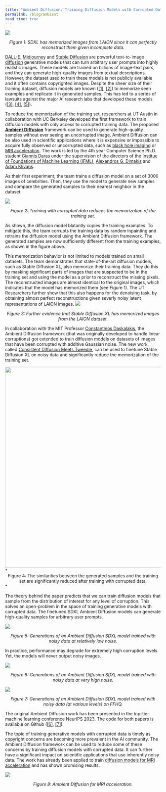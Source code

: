 ```yaml
---
title: "Ambient Diffusion: Training Diffusion Models with Corrupted Data"
permalink: /blog/ambient
read_time: true
---
```



![](../images/memorized_images_inpainting.png)
*<center>Figure 1: SDXL has memorized images from LAION since it can perfectly reconstruct them given incomplete data.</center>*

[DALL-E](https://openai.com/dall-e-3), [Midjourney](https://www.midjourney.com/home) and [Stable Diffusion](https://stability.ai/) are powerful text-to-image [diffusion](https://yang-song.net/blog/2021/score/) generative models that can turn arbitrary user prompts into highly realistic images. These models are trained on billions of image-text pairs, and they can generate high-quality images from textual descriptions. However, the dataset used to train these models is not publicly available and it often contains copyrighted images. Despite the sheer size of their training dataset, diffusion models are known ([\[1\]](https://arxiv.org/abs/2301.13188), [\[2\]](https://arxiv.org/abs/2212.03860)) to memorize seen examples and replicate it in generated samples. This has led to a series of lawsuits against the major AI research labs that developed these models ([\[3\]](https://www.theverge.com/2023/2/6/23587393/ai-art-copyright-lawsuit-getty-images-stable-diffusion), [\[4\]](https://stablediffusionlitigation.com/), [\[5\]](https://www.nytimes.com/2023/12/27/business/media/new-york-times-open-ai-microsoft-lawsuit.html)).


To reduce the memorization of the training set, researchers at UT Austin in collaboration with UC Berkeley developed the first framework to train diffusion models with only access to corrupted training data. The proposed [**Ambient Diffusion**](https://arxiv.org/abs/2305.19256) framework can be used to generate high-quality samples without ever seeing an uncorrupted image. Ambient Diffusion can be also used in scientific applications where it is expensive or impossible to acquire fully observed or uncorrupted data, such as [black hole imaging](https://imaging.cms.caltech.edu/igm/BH_IGM_CameraReady.pdf) or [MRI acceleration](https://fastmri.med.nyu.edu/). The work is led by the 4th year Computer Science Ph.D. student [Giannis Daras](https://giannisdaras.github.io/) under the supervision of the directors of the [Institue of Foundations of Machine Learning (IFML)](https://www.ifml.institute/), [Alexandros G. Dimakis](https://users.ece.utexas.edu/~dimakis/) and [Adam Klivans](https://www.cs.utexas.edu/users/klivans/).


As their first experiment, the team trains a diffusion model on a set of 3000 images of celebrities. Then, they use the model to generate new samples and compare the generated samples to their nearest neighbor in the dataset.

![](../images/ambient.png)
*<center>Figure 2: Training with corrupted data reduces the memorization of the training set.</center>*

As shown, the diffusion model blatantly copies the training examples. To mitigate this, the team corrupts the training data by random inpainting and retrains the diffusion model using the Ambient Diffusion framework. The generated samples are now sufficiently different from the training examples, as shown in the figure above.

This memorization behavior is not limited to models trained on small datasets. The team demonstrates that state-of-the-art diffusion models, such as Stable Diffusion XL, also memorize their training data. They do this by masking significant parts of images that are suspected to be in the training set and using the model as a prior to reconstruct the missing pixels. The reconstructed images are almost identical to the original images, which indicates that the model has memorized them (see Figure 1). The UT Researchers further show that this also happens for the denoising task, by obtaining almost perfect reconstructions given severly noisy latent representations of LAION images.
![](../images/memorized_images_noise.png)
*<center>Figure 3: Further evidence that Stable Diffusion XL has memorized images from the LAION dataset.</center>*


In collaboration with the MIT Professor [Constantinos Daskalakis](https://people.csail.mit.edu/costis/), the Ambient Diffusion framework (that was originally developed to handle linear corruptions) got extended to train diffusion models on datasets of images that have been corrupted with additive Gaussian noise. The new work, called [Consistent Diffusion Meets Tweedie](../publications/consistent_diffusion_meets_tweedie.pdf), can be used to finetune Stable Diffusion XL on noisy data and significantly reduce the memorization of the training set. 


<img src="../images/similarities.png" width="650"/>
*<center>Figure 4: The similarities between the generated samples and the training set are significantly reduced after training with corrupted data.</center>*

The theory behind the paper predicts that we can train diffusion models that sample from the distribution of interest for any level of corruption. This solves an open-problem in the space of training generative models with corrupted data. The finetuned SDXL Ambient Diffusion models can generate high-quality samples for arbitrary user prompts. 

![](../images/low_level_with_consistency.png)
*<center>Figure 5: Generations of an Ambient Diffusion SDXL model trained with noisy data at relatively low noise.</center>*

In practice, performance may degrade for extremely high corruption levels. Yet, the models will never output noisy images.

![](../images/high_level_with_consistency.png)
*<center>Figure 6: Generations of an Ambient Diffusion SDXL model trained with noisy data at very high noise.</center>*

![](../images/ffhq_generations.png)
*<center>Figure 7: Generations of an Ambient Diffusion SDXL model trained with noisy data (at various levels) on FFHQ.</center>*



The original Ambient Diffusion work has been presented in the top-tier machine learning conference NeurIPS 2023. The code for both papers is available on Github ([\[6\]](https://github.com/giannisdaras/ambient-diffusion), [\[7\]](https://github.com/giannisdaras/ambient-tweedie/)). 


The topic of training generative models with corrupted data is timely as copyright concerns are becoming more prevalent in the AI community. The Ambient Diffusion framework can be used to reduce some of these concerns by training diffusion models with corrupted data. It can further have a significant impact on scientific applications that use inherently noisy data. The work has already been applied to train [diffusion models for MRI acceleration](https://arxiv.org/abs/2403.08728) and has shown promising results. 

![](../images/ambient_mri.png)
*<center>Figure 8: Ambient Diffusion for MRI acceleration.</center>*
